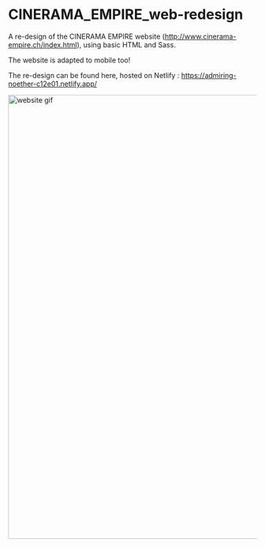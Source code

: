 # CINERAMA_EMPIRE_web-redesign
A re-design of the CINERAMA EMPIRE website (http://www.cinerama-empire.ch/index.html), using basic HTML and Sass.

The website is adapted to mobile too!


The re-design can be found here, hosted on Netlify :
https://admiring-noether-c12e01.netlify.app/

<img src="./dist/img/Animation.gif" alt="website gif" width="900"/>
